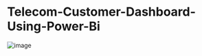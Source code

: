 # Telecom-Customer-Dashboard-Using-Power-Bi

![image](https://github.com/user-attachments/assets/403786b4-75dd-472e-b0ab-6f32ea50e9ef)
